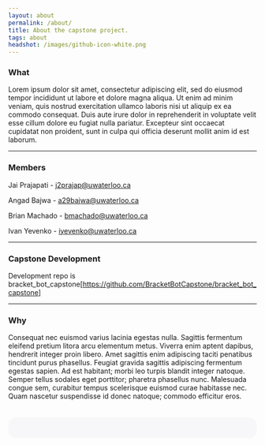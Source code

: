 ```yaml
---
layout: about
permalink: /about/
title: About the capstone project.
tags: about
headshot: /images/github-icon-white.png
---
```


### What

Lorem ipsum dolor sit amet, consectetur adipiscing elit, sed do eiusmod tempor incididunt ut labore et dolore magna aliqua. Ut enim ad minim veniam, quis nostrud exercitation ullamco laboris nisi ut aliquip ex ea commodo consequat. Duis aute irure dolor in reprehenderit in voluptate velit esse cillum dolore eu fugiat nulla pariatur. Excepteur sint occaecat cupidatat non proident, sunt in culpa qui officia deserunt mollit anim id est laborum.

----

### Members

Jai Prajapati - j2prajap@uwaterloo.ca

Angad Bajwa - a29bajwa@uwaterloo.ca

Brian Machado - bmachado@uwaterloo.ca

Ivan Yevenko - iyevenko@uwaterloo.ca

----

### Capstone Development

Development repo is bracket_bot_capstone[https://github.com/BracketBotCapstone/bracket_bot_capstone]

----

### Why

Consequat nec euismod varius lacinia egestas nulla. Sagittis fermentum eleifend pretium litora arcu elementum metus. Viverra enim aptent dapibus, hendrerit integer proin libero. Amet sagittis enim adipiscing taciti penatibus tincidunt purus phasellus. Feugiat gravida sagittis adipiscing fermentum egestas sapien. Ad est habitant; morbi leo turpis blandit integer natoque. Semper tellus sodales eget porttitor; pharetra phasellus nunc. Malesuada congue sem, curabitur tempus scelerisque euismod curae habitasse nec. Quam nascetur suspendisse id donec natoque; commodo efficitur eros.

<div id="stats" class="hidden">

<style>
#stats {
  background-color: #f7f7f9;
  border-radius: 1rem; 
  padding: 1.5em;
  margin-top: 2.5em;
}
</style>